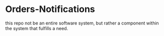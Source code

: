 # Orders-Notifications
this repo not be an entire software system, but rather a component within the system that fulfills a need.
